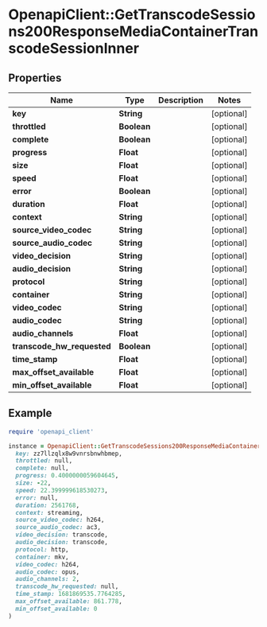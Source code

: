 # OpenapiClient::GetTranscodeSessions200ResponseMediaContainerTranscodeSessionInner

## Properties

| Name | Type | Description | Notes |
| ---- | ---- | ----------- | ----- |
| **key** | **String** |  | [optional] |
| **throttled** | **Boolean** |  | [optional] |
| **complete** | **Boolean** |  | [optional] |
| **progress** | **Float** |  | [optional] |
| **size** | **Float** |  | [optional] |
| **speed** | **Float** |  | [optional] |
| **error** | **Boolean** |  | [optional] |
| **duration** | **Float** |  | [optional] |
| **context** | **String** |  | [optional] |
| **source_video_codec** | **String** |  | [optional] |
| **source_audio_codec** | **String** |  | [optional] |
| **video_decision** | **String** |  | [optional] |
| **audio_decision** | **String** |  | [optional] |
| **protocol** | **String** |  | [optional] |
| **container** | **String** |  | [optional] |
| **video_codec** | **String** |  | [optional] |
| **audio_codec** | **String** |  | [optional] |
| **audio_channels** | **Float** |  | [optional] |
| **transcode_hw_requested** | **Boolean** |  | [optional] |
| **time_stamp** | **Float** |  | [optional] |
| **max_offset_available** | **Float** |  | [optional] |
| **min_offset_available** | **Float** |  | [optional] |

## Example

```ruby
require 'openapi_client'

instance = OpenapiClient::GetTranscodeSessions200ResponseMediaContainerTranscodeSessionInner.new(
  key: zz7llzqlx8w9vnrsbnwhbmep,
  throttled: null,
  complete: null,
  progress: 0.4000000059604645,
  size: -22,
  speed: 22.399999618530273,
  error: null,
  duration: 2561768,
  context: streaming,
  source_video_codec: h264,
  source_audio_codec: ac3,
  video_decision: transcode,
  audio_decision: transcode,
  protocol: http,
  container: mkv,
  video_codec: h264,
  audio_codec: opus,
  audio_channels: 2,
  transcode_hw_requested: null,
  time_stamp: 1681869535.7764285,
  max_offset_available: 861.778,
  min_offset_available: 0
)
```

